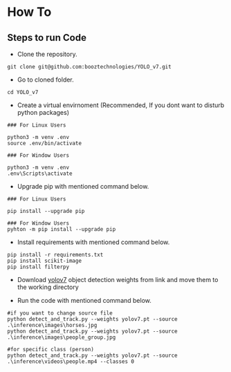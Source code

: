 # How To

## Steps to run Code

- Clone the repository.

```shell
git clone git@github.com:booztechnologies/YOLO_v7.git
```

- Go to cloned folder.

```shell
cd YOLO_v7
```

- Create a virtual envirnoment (Recommended, If you dont want to disturb python packages)

```shell
### For Linux Users

python3 -m venv .env
source .env/bin/activate

### For Window Users

python3 -m venv .env
.env\Scripts\activate
```

- Upgrade pip with mentioned command below.

```shell
### For Linux Users

pip install --upgrade pip

### For Window Users
pyhton -m pip install --upgrade pip
```

- Install requirements with mentioned command below.

```shell
pip install -r requirements.txt
pip install scikit-image
pip install filterpy
```

- Download [yolov7](https://hellobooz.sharepoint.com/:f:/s/EmbeddedSystems/EkTh1FMytAxCnjq_J8u3KkMBlgcB7iZA80FVqwzdZRnzjQ?e=QYgtZu) object detection weights from link and move them to the working directory

- Run the code with mentioned command below.

```shell
#if you want to change source file
python detect_and_track.py --weights yolov7.pt --source .\inference\images\horses.jpg
python detect_and_track.py --weights yolov7.pt --source .\inference\images\people_group.jpg

#for specific class (person)
python detect_and_track.py --weights yolov7.pt --source .\inference\videos\people.mp4 --classes 0
```
